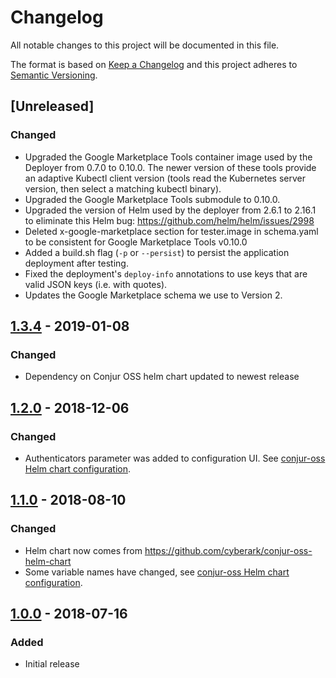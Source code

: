 # Changelog
All notable changes to this project will be documented in this file.

The format is based on [Keep a Changelog](http://keepachangelog.com/en/1.0.0/)
and this project adheres to [Semantic Versioning](http://semver.org/spec/v2.0.0.html).

## [Unreleased]
### Changed
- Upgraded the Google Marketplace Tools container image used by the Deployer from 0.7.0 to 0.10.0. The newer version of these tools provide an adaptive Kubectl client version (tools read the Kubernetes server version, then select a matching kubectl binary).
- Upgraded the Google Marketplace Tools submodule to 0.10.0.
- Upgraded the version of Helm used by the deployer from 2.6.1 to 2.16.1 to eliminate this Helm bug: https://github.com/helm/helm/issues/2998
- Deleted x-google-marketplace section for tester.image in schema.yaml to be consistent for Google Marketplace Tools v0.10.0
- Added a build.sh flag (`-p` or `--persist`) to persist the application deployment after testing.
- Fixed the deployment's `deploy-info` annotations to use keys that are valid JSON keys (i.e. with quotes).
- Updates the Google Marketplace schema we use to Version 2.

## [1.3.4](https://github.com/cyberark/conjur-google-cloud-launcher/releases/tag/v1.3.4) - 2019-01-08
### Changed
- Dependency on Conjur OSS helm chart updated to newest release

## [1.2.0](https://github.com/cyberark/conjur-google-cloud-launcher/releases/tag/v1.2.0) - 2018-12-06
### Changed
- Authenticators parameter was added to configuration UI. See [conjur-oss Helm chart configuration](https://github.com/cyberark/conjur-oss-helm-chart/tree/master/conjur-oss#configuration).

## [1.1.0](https://github.com/cyberark/conjur-google-cloud-launcher/releases/tag/v1.1.0) - 2018-08-10
### Changed
- Helm chart now comes from https://github.com/cyberark/conjur-oss-helm-chart
- Some variable names have changed, see [conjur-oss Helm chart configuration](https://github.com/cyberark/conjur-oss-helm-chart/tree/master/conjur-oss#configuration).

## [1.0.0](https://github.com/cyberark/conjur-google-cloud-launcher/releases/tag/v1.0.0) - 2018-07-16
### Added
- Initial release
